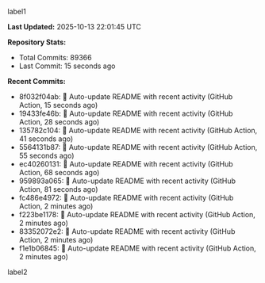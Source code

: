 
label1 
<!-- ACTIVITY_START -->
**Last Updated:** 2025-10-13 22:01:45 UTC

**Repository Stats:**
- Total Commits: 89366
- Last Commit: 15 seconds ago

**Recent Commits:**
- 8f032f04ab: 🤖 Auto-update README with recent activity (GitHub Action, 15 seconds ago)
- 19433fe46b: 🤖 Auto-update README with recent activity (GitHub Action, 28 seconds ago)
- 135782c104: 🤖 Auto-update README with recent activity (GitHub Action, 41 seconds ago)
- 5564131b87: 🤖 Auto-update README with recent activity (GitHub Action, 55 seconds ago)
- ec40260131: 🤖 Auto-update README with recent activity (GitHub Action, 68 seconds ago)
- 959893a065: 🤖 Auto-update README with recent activity (GitHub Action, 81 seconds ago)
- fc486e4972: 🤖 Auto-update README with recent activity (GitHub Action, 2 minutes ago)
- f223be1178: 🤖 Auto-update README with recent activity (GitHub Action, 2 minutes ago)
- 83352072e2: 🤖 Auto-update README with recent activity (GitHub Action, 2 minutes ago)
- f1e1b06845: 🤖 Auto-update README with recent activity (GitHub Action, 2 minutes ago)
<!-- ACTIVITY_END -->

label2
